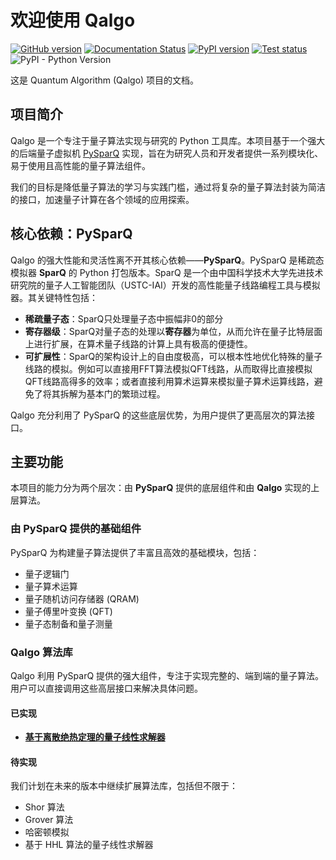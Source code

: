 # 欢迎使用 Qalgo

[![GitHub version](https://badge.fury.io/gh/tmytimidly%2Fquantumalgorithm.svg)](https://badge.fury.io/gh/tmytimidly%2Fquantumalgorithm)
[![Documentation Status](https://app.readthedocs.org/projects/qalgo/badge/?version=latest)](https://qalgo.readthedocs.io/zh-cn/latest/)
[![PyPI version](https://badge.fury.io/py/qalgo.svg)](https://badge.fury.io/py/qalgo)
[![Test status](https://github.com/TMYTiMidlY/QuantumAlgorithm/actions/workflows/tests.yml/badge.svg)](https://github.com/TMYTiMidlY/QuantumAlgorithm/actions/workflows/tests.yml)
![PyPI - Python Version](https://img.shields.io/pypi/pyversions/qalgo)

这是 Quantum Algorithm (Qalgo) 项目的文档。

## 项目简介

Qalgo 是一个专注于量子算法实现与研究的 Python 工具库。本项目基于一个强大的后端量子虚拟机 [PySparQ](https://pypi.org/project/pysparq/) 实现，旨在为研究人员和开发者提供一系列模块化、易于使用且高性能的量子算法组件。

我们的目标是降低量子算法的学习与实践门槛，通过将复杂的量子算法封装为简洁的接口，加速量子计算在各个领域的应用探索。

## 核心依赖：PySparQ

Qalgo 的强大性能和灵活性离不开其核心依赖——**PySparQ**。PySparQ 是稀疏态模拟器 **SparQ** 的 Python 打包版本。SparQ 是一个由中国科学技术大学先进技术研究院的量子人工智能团队（USTC-IAI）开发的高性能量子线路编程工具与模拟器。其关键特性包括：

- **稀疏量子态**：SparQ只处理量子态中振幅非0的部分
- **寄存器级**：SparQ对量子态的处理以**寄存器**为单位，从而允许在量子比特层面上进行扩展，在算术量子线路的计算上具有极高的便捷性。
- **可扩展性**：SparQ的架构设计上的自由度极高，可以根本性地优化特殊的量子线路的模拟。例如可以直接用FFT算法模拟QFT线路，从而取得比直接模拟QFT线路高得多的效率；或者直接利用算术运算来模拟量子算术运算线路，避免了将其拆解为基本门的繁琐过程。

Qalgo 充分利用了 PySparQ 的这些底层优势，为用户提供了更高层次的算法接口。

## 主要功能

本项目的能力分为两个层次：由 **PySparQ** 提供的底层组件和由 **Qalgo** 实现的上层算法。

### 由 PySparQ 提供的基础组件

PySparQ 为构建量子算法提供了丰富且高效的基础模块，包括：

-   量子逻辑门
-   量子算术运算
-   量子随机访问存储器 (QRAM)
-   量子傅里叶变换 (QFT)
-   量子态制备和量子测量


### Qalgo 算法库

Qalgo 利用 PySparQ 提供的强大组件，专注于实现完整的、端到端的量子算法。用户可以直接调用这些高层接口来解决具体问题。


#### 已实现

-   **[基于离散绝热定理的量子线性求解器](./algorithms/qda.md)**

#### 待实现

我们计划在未来的版本中继续扩展算法库，包括但不限于：

-   Shor 算法
-   Grover 算法
-   哈密顿模拟
-   基于 HHL 算法的量子线性求解器